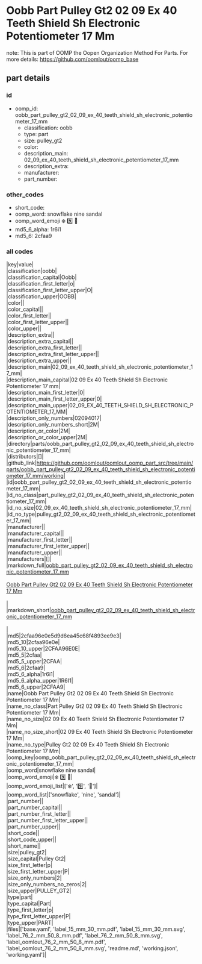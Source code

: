 # Oobb Part Pulley Gt2 02 09 Ex 40 Teeth Shield Sh Electronic Potentiometer 17 Mm  

note: This is part of OOMP the Oopen Organization Method For Parts. For more details: https://github.com/oomlout/oomp_base

##  part details





### id
* oomp_id: oobb_part_pulley_gt2_02_09_ex_40_teeth_shield_sh_electronic_potentiometer_17_mm
  * classification: oobb
  * type: part
  * size: pulley_gt2
  * color: 
  * description_main: 02_09_ex_40_teeth_shield_sh_electronic_potentiometer_17_mm
  * description_extra: 
  * manufacturer: 
  * part_number: 

### other_codes
* short_code: 
* oomp_word: snowflake nine sandal
* oomp_word_emoji :snowflake: :nine: :sandal:
* md5_6_alpha: 1r6i1
* md5_6: 2cfaa9

### all codes 
|key|value|  
|classification|oobb|  
|classification_capital|Oobb|  
|classification_first_letter|o|  
|classification_first_letter_upper|O|  
|classification_upper|OOBB|  
|color||  
|color_capital||  
|color_first_letter||  
|color_first_letter_upper||  
|color_upper||  
|description_extra||  
|description_extra_capital||  
|description_extra_first_letter||  
|description_extra_first_letter_upper||  
|description_extra_upper||  
|description_main|02_09_ex_40_teeth_shield_sh_electronic_potentiometer_17_mm|  
|description_main_capital|02 09 Ex 40 Teeth Shield Sh Electronic Potentiometer 17 mm|  
|description_main_first_letter|0|  
|description_main_first_letter_upper|0|  
|description_main_upper|02_09_EX_40_TEETH_SHIELD_SH_ELECTRONIC_POTENTIOMETER_17_MM|  
|description_only_numbers|02094017|  
|description_only_numbers_short|2M|  
|description_or_color|2M|  
|description_or_color_upper|2M|  
|directory|parts/oobb_part_pulley_gt2_02_09_ex_40_teeth_shield_sh_electronic_potentiometer_17_mm|  
|distributors|[]|  
|github_link|https://github.com/oomlout/oomlout_oomp_part_src/tree/main/parts/oobb_part_pulley_gt2_02_09_ex_40_teeth_shield_sh_electronic_potentiometer_17_mm/working|  
|id|oobb_part_pulley_gt2_02_09_ex_40_teeth_shield_sh_electronic_potentiometer_17_mm|  
|id_no_class|part_pulley_gt2_02_09_ex_40_teeth_shield_sh_electronic_potentiometer_17_mm|  
|id_no_size|02_09_ex_40_teeth_shield_sh_electronic_potentiometer_17_mm|  
|id_no_type|pulley_gt2_02_09_ex_40_teeth_shield_sh_electronic_potentiometer_17_mm|  
|manufacturer||  
|manufacturer_capital||  
|manufacturer_first_letter||  
|manufacturer_first_letter_upper||  
|manufacturer_upper||  
|manufacturers|[]|  
|markdown_full|[oobb_part_pulley_gt2_02_09_ex_40_teeth_shield_sh_electronic_potentiometer_17_mm](https://github.com/oomlout/oomlout_oomp_part_src/tree/main/parts/oobb_part_pulley_gt2_02_09_ex_40_teeth_shield_sh_electronic_potentiometer_17_mm/working)<br>[](https://github.com/oomlout/oomlout_oomp_part_src/tree/main/parts/oobb_part_pulley_gt2_02_09_ex_40_teeth_shield_sh_electronic_potentiometer_17_mm/working)<br>[Oobb Part Pulley Gt2 02 09 Ex 40 Teeth Shield Sh Electronic Potentiometer 17 Mm](https://github.com/oomlout/oomlout_oomp_part_src/tree/main/parts/oobb_part_pulley_gt2_02_09_ex_40_teeth_shield_sh_electronic_potentiometer_17_mm/working)<br><br>|  
|markdown_short|[oobb_part_pulley_gt2_02_09_ex_40_teeth_shield_sh_electronic_potentiometer_17_mm](https://github.com/oomlout/oomlout_oomp_part_src/tree/main/parts/oobb_part_pulley_gt2_02_09_ex_40_teeth_shield_sh_electronic_potentiometer_17_mm/working)<br><br>|  
|md5|2cfaa96e0e5d9d6ea45c68f4893ee9e3|  
|md5_10|2cfaa96e0e|  
|md5_10_upper|2CFAA96E0E|  
|md5_5|2cfaa|  
|md5_5_upper|2CFAA|  
|md5_6|2cfaa9|  
|md5_6_alpha|1r6i1|  
|md5_6_alpha_upper|1R6I1|  
|md5_6_upper|2CFAA9|  
|name|Oobb Part Pulley Gt2 02 09 Ex 40 Teeth Shield Sh Electronic Potentiometer 17 Mm|  
|name_no_class|Part Pulley Gt2 02 09 Ex 40 Teeth Shield Sh Electronic Potentiometer 17 Mm|  
|name_no_size|02 09 Ex 40 Teeth Shield Sh Electronic Potentiometer 17 Mm|  
|name_no_size_short|02 09 Ex 40 Teeth Shield Sh Electronic Potentiometer 17 Mm|  
|name_no_type|Pulley Gt2 02 09 Ex 40 Teeth Shield Sh Electronic Potentiometer 17 Mm|  
|oomp_key|oomp_oobb_part_pulley_gt2_02_09_ex_40_teeth_shield_sh_electronic_potentiometer_17_mm|  
|oomp_word|snowflake nine sandal|  
|oomp_word_emoji|:snowflake: :nine: :sandal:|  
|oomp_word_emoji_list|[':snowflake:', ':nine:', ':sandal:']|  
|oomp_word_list|['snowflake', 'nine', 'sandal']|  
|part_number||  
|part_number_capital||  
|part_number_first_letter||  
|part_number_first_letter_upper||  
|part_number_upper||  
|short_code||  
|short_code_upper||  
|short_name||  
|size|pulley_gt2|  
|size_capital|Pulley Gt2|  
|size_first_letter|p|  
|size_first_letter_upper|P|  
|size_only_numbers|2|  
|size_only_numbers_no_zeros|2|  
|size_upper|PULLEY_GT2|  
|type|part|  
|type_capital|Part|  
|type_first_letter|p|  
|type_first_letter_upper|P|  
|type_upper|PART|  
|files|['base.yaml', 'label_15_mm_30_mm.pdf', 'label_15_mm_30_mm.svg', 'label_76_2_mm_50_8_mm.pdf', 'label_76_2_mm_50_8_mm.svg', 'label_oomlout_76_2_mm_50_8_mm.pdf', 'label_oomlout_76_2_mm_50_8_mm.svg', 'readme.md', 'working.json', 'working.yaml']|  
